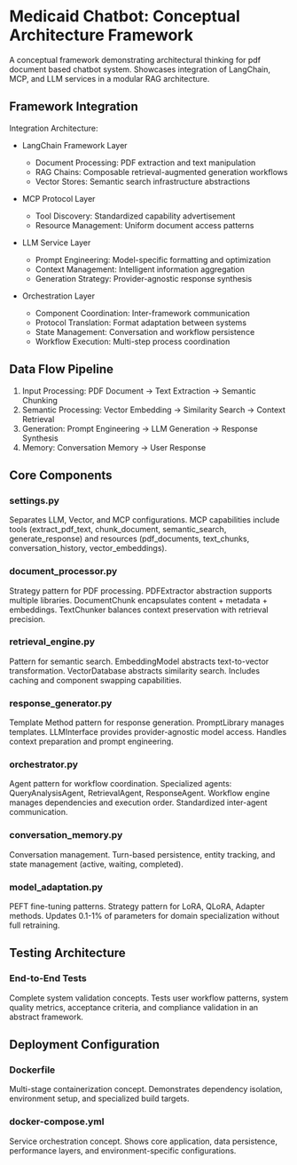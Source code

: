 # Medicaid Chatbot: Conceptual Architecture Framework

A conceptual framework demonstrating architectural thinking for pdf document based chatbot system. Showcases integration of LangChain, MCP, and LLM services in a modular RAG architecture.

## Framework Integration

Integration Architecture:

- LangChain Framework Layer
  - Document Processing: PDF extraction and text manipulation
  - RAG Chains: Composable retrieval-augmented generation workflows
  - Vector Stores: Semantic search infrastructure abstractions

- MCP Protocol Layer
  - Tool Discovery: Standardized capability advertisement
  - Resource Management: Uniform document access patterns

- LLM Service Layer
  - Prompt Engineering: Model-specific formatting and optimization
  - Context Management: Intelligent information aggregation
  - Generation Strategy: Provider-agnostic response synthesis

- Orchestration Layer
  - Component Coordination: Inter-framework communication
  - Protocol Translation: Format adaptation between systems
  - State Management: Conversation and workflow persistence
  - Workflow Execution: Multi-step process coordination

## Data Flow Pipeline

1. Input Processing: PDF Document → Text Extraction → Semantic Chunking
2. Semantic Processing: Vector Embedding → Similarity Search → Context Retrieval
3. Generation: Prompt Engineering → LLM Generation → Response Synthesis
4. Memory: Conversation Memory → User Response

## Core Components

### settings.py
Separates LLM, Vector, and MCP configurations. MCP capabilities include tools (extract_pdf_text, chunk_document, semantic_search, generate_response) and resources (pdf_documents, text_chunks, conversation_history, vector_embeddings).

### document_processor.py
Strategy pattern for PDF processing. PDFExtractor abstraction supports multiple libraries. DocumentChunk encapsulates content + metadata + embeddings. TextChunker balances context preservation with retrieval precision.

### retrieval_engine.py
Pattern for semantic search. EmbeddingModel abstracts text-to-vector transformation. VectorDatabase abstracts similarity search. Includes caching and component swapping capabilities.

### response_generator.py
Template Method pattern for response generation. PromptLibrary manages templates. LLMInterface provides provider-agnostic model access. Handles context preparation and prompt engineering.

### orchestrator.py
Agent pattern for workflow coordination. Specialized agents: QueryAnalysisAgent, RetrievalAgent, ResponseAgent. Workflow engine manages dependencies and execution order. Standardized inter-agent communication.

### conversation_memory.py
Conversation management. Turn-based persistence, entity tracking, and state management (active, waiting, completed).

### model_adaptation.py
PEFT fine-tuning patterns. Strategy pattern for LoRA, QLoRA, Adapter methods. Updates 0.1-1% of parameters for domain specialization without full retraining.

## Testing Architecture

### End-to-End Tests
Complete system validation concepts. Tests user workflow patterns, system quality metrics, acceptance criteria, and compliance validation in an abstract framework.

## Deployment Configuration

### Dockerfile
Multi-stage containerization concept. Demonstrates dependency isolation, environment setup, and specialized build targets.

### docker-compose.yml
Service orchestration concept. Shows core application, data persistence, performance layers, and environment-specific configurations.

